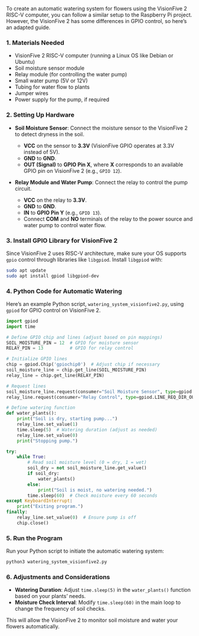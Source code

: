 To create an automatic watering system for flowers using the VisionFive 2 RISC-V computer, you can follow a similar setup to the Raspberry Pi project. However, the VisionFive 2 has some differences in GPIO control, so here’s an adapted guide.

### 1. **Materials Needed**
   - VisionFive 2 RISC-V computer (running a Linux OS like Debian or Ubuntu)
   - Soil moisture sensor module
   - Relay module (for controlling the water pump)
   - Small water pump (5V or 12V)
   - Tubing for water flow to plants
   - Jumper wires
   - Power supply for the pump, if required

### 2. **Setting Up Hardware**
   - **Soil Moisture Sensor**: Connect the moisture sensor to the VisionFive 2 to detect dryness in the soil.
     - **VCC** on the sensor to **3.3V** (VisionFive GPIO operates at 3.3V instead of 5V).
     - **GND** to **GND**.
     - **OUT (Signal)** to **GPIO Pin X**, where **X** corresponds to an available GPIO pin on VisionFive 2 (e.g., `GPIO 12`).
   
   - **Relay Module and Water Pump**: Connect the relay to control the pump circuit.
     - **VCC** on the relay to **3.3V**.
     - **GND** to **GND**.
     - **IN** to **GPIO Pin Y** (e.g., `GPIO 13`).
     - Connect **COM** and **NO** terminals of the relay to the power source and water pump to control water flow.

### 3. **Install GPIO Library for VisionFive 2**
   Since VisionFive 2 uses RISC-V architecture, make sure your OS supports `gpio` control through libraries like `libgpiod`. Install `libgpiod` with:
   ```bash
   sudo apt update
   sudo apt install gpiod libgpiod-dev
   ```

### 4. **Python Code for Automatic Watering**

   Here’s an example Python script, `watering_system_visionfive2.py`, using `gpiod` for GPIO control on VisionFive 2.

   ```python
   import gpiod
   import time

   # Define GPIO chip and lines (adjust based on pin mappings)
   SOIL_MOISTURE_PIN = 12  # GPIO for moisture sensor
   RELAY_PIN = 13          # GPIO for relay control

   # Initialize GPIO lines
   chip = gpiod.Chip('gpiochip0')  # Adjust chip if necessary
   soil_moisture_line = chip.get_line(SOIL_MOISTURE_PIN)
   relay_line = chip.get_line(RELAY_PIN)

   # Request lines
   soil_moisture_line.request(consumer="Soil Moisture Sensor", type=gpiod.LINE_REQ_DIR_IN)
   relay_line.request(consumer="Relay Control", type=gpiod.LINE_REQ_DIR_OUT)

   # Define watering function
   def water_plants():
       print("Soil is dry, starting pump...")
       relay_line.set_value(1)
       time.sleep(5)  # Watering duration (adjust as needed)
       relay_line.set_value(0)
       print("Stopping pump.")

   try:
       while True:
           # Read soil moisture level (0 = dry, 1 = wet)
           soil_dry = not soil_moisture_line.get_value()
           if soil_dry:
               water_plants()
           else:
               print("Soil is moist, no watering needed.")
           time.sleep(60)  # Check moisture every 60 seconds
   except KeyboardInterrupt:
       print("Exiting program.")
   finally:
       relay_line.set_value(0)  # Ensure pump is off
       chip.close()
   ```

### 5. **Run the Program**
   Run your Python script to initiate the automatic watering system:
   ```bash
   python3 watering_system_visionfive2.py
   ```

### 6. **Adjustments and Considerations**
   - **Watering Duration**: Adjust `time.sleep(5)` in the `water_plants()` function based on your plants’ needs.
   - **Moisture Check Interval**: Modify `time.sleep(60)` in the main loop to change the frequency of soil checks.

This will allow the VisionFive 2 to monitor soil moisture and water your flowers automatically.
